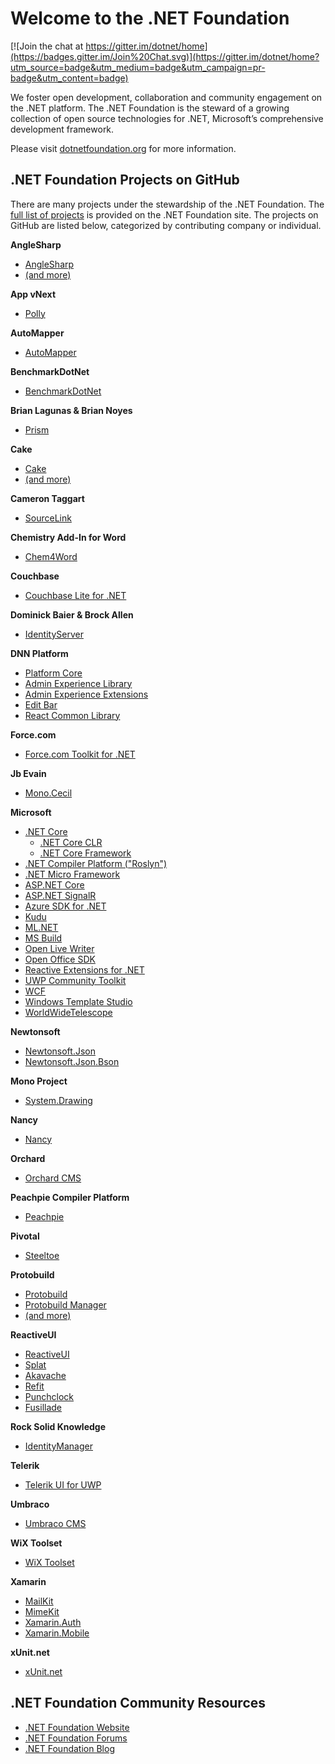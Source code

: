 # Welcome to the .NET Foundation

[![Join the chat at https://gitter.im/dotnet/home](https://badges.gitter.im/Join%20Chat.svg)](https://gitter.im/dotnet/home?utm_source=badge&utm_medium=badge&utm_campaign=pr-badge&utm_content=badge)

We foster open development, collaboration and community engagement on the .NET platform. The .NET Foundation is the steward of a growing collection of open source technologies for .NET, Microsoft’s comprehensive development framework.

Please visit [dotnetfoundation.org](https://dotnetfoundation.org) for more information.

## .NET Foundation Projects on GitHub

There are many projects under the stewardship of the .NET Foundation. The [full list of projects](https://dotnetfoundation.org/projects?type=project) is provided on the .NET Foundation site. The projects on GitHub are listed below, categorized by contributing company or individual.

**AngleSharp**

- [AngleSharp](https://github.com/AngleSharp/AngleSharp)
- [(and more)](https://github.com/AngleSharp)

**App vNext**

- [Polly](https://github.com/App-vNext/Polly)

**AutoMapper**

- [AutoMapper](https://github.com/automapper/automapper)

**BenchmarkDotNet**

- [BenchmarkDotNet](https://github.com/dotnet/BenchmarkDotNet)

**Brian Lagunas & Brian Noyes**

- [Prism](https://github.com/PrismLibrary)

**Cake**

- [Cake](https://github.com/cake-build/cake)
- [(and more)](https://github.com/cake-build)

**Cameron Taggart**

- [SourceLink](https://github.com/ctaggart/SourceLink)

**Chemistry Add-In for Word**

- [Chem4Word](https://github.com/Chem4Word)

**Couchbase**

- [Couchbase Lite for .NET](https://github.com/couchbaselabs/couchbase-lite-net)

**Dominick Baier & Brock Allen**

- [IdentityServer](https://github.com/identityserver)

**DNN Platform**
  - [Platform Core](https://github.com/dnnsoftware/Dnn.Platform)
  - [Admin Experience Library](https://github.com/dnnsoftware/Dnn.AdminExperience.Library)
  - [Admin Experience Extensions](https://github.com/dnnsoftware/Dnn.AdminExperience.Extensions)
  - [Edit Bar](https://github.com/dnnsoftware/Dnn.EditBar)
  - [React Common Library](https://github.com/dnnsoftware/Dnn.React.Common)

**Force.com**

- [Force.com Toolkit for .NET](https://github.com/developerforce/Force.com-Toolkit-for-NET)

**Jb Evain**

- [Mono.Cecil](https://github.com/jbevain/cecil)

**Microsoft**

- [.NET Core](https://dotnet.github.io/)
  - [.NET Core CLR](https://github.com/dotnet/coreclr)
  - [.NET Core Framework](https://github.com/dotnet/corefx)
- [.NET Compiler Platform ("Roslyn")](https://github.com/dotnet/roslyn)
- [.NET Micro Framework](https://github.com/NETMF/netmf-interpreter)
- [ASP.NET Core](https://github.com/aspnet/home)
- [ASP.NET SignalR](https://github.com/SignalR/SignalR)
- [Azure SDK for .NET](https://github.com/Azure/azure-sdk-for-net)
- [Kudu](https://github.com/projectkudu/kudu)
- [ML.NET](https://github.com/dotnet/machinelearning)
- [MS Build](https://github.com/microsoft/msbuild)
- [Open Live Writer](http://openlivewriter.org)
- [Open Office SDK](https://github.com/officedev/open-xml-sdk)
- [Reactive Extensions for .NET](https://github.com/reactive-extensions/rx.net)
- [UWP Community Toolkit](https://github.com/Microsoft/UWPCommunityToolkit)
- [WCF](https://github.com/dotnet/wcf)
- [Windows Template Studio](https://github.com/Microsoft/WindowsTemplateStudio/)
- [WorldWideTelescope](https://github.com/WorldWideTelescope)

**Newtonsoft**

- [Newtonsoft.Json](https://github.com/JamesNK/Newtonsoft.Json)
- [Newtonsoft.Json.Bson](https://github.com/JamesNK/Newtonsoft.Json.Bson)

**Mono Project**

- [System.Drawing](https://github.com/mono/mono/tree/master/mcs/class/System.Drawing)

**Nancy**

- [Nancy](https://github.com/NancyFx)

**Orchard**

- [Orchard CMS](https://github.com/OrchardCMS/Orchard)

**Peachpie Compiler Platform**

- [Peachpie](https://github.com/peachpiecompiler/peachpie)

**Pivotal**

- [Steeltoe](https://steeltoe.io)

**Protobuild**

- [Protobuild](https://github.com/Protobuild/Protobuild)
- [Protobuild Manager](https://github.com/Protobuild/Protobuild.Manager)
- [(and more)](https://github.com/Protobuild/)

**ReactiveUI**

- [ReactiveUI](https://github.com/reactiveui/ReactiveUI)
- [Splat](https://github.com/reactiveui/Splat)
- [Akavache](https://github.com/reactiveui/Akavache)
- [Refit](https://github.com/reactiveui/refit)
- [Punchclock](https://github.com/reactiveui/punchclock)
- [Fusillade](https://github.com/reactiveui/Fusillade)

**Rock Solid Knowledge**

- [IdentityManager](https://github.com/IdentityManager/IdentityManager2)

**Telerik**

- [Telerik UI for UWP](https://github.com/telerik/UI-For-UWP/)

**Umbraco**

- [Umbraco CMS](https://github.com/umbraco/Umbraco-CMS)

**WiX Toolset**

- [WiX Toolset](https://github.com/wixtoolset)

**Xamarin**

- [MailKit](https://github.com/jstedfast/MailKit)
- [MimeKit](https://github.com/jstedfast/MimeKit)
- [Xamarin.Auth](https://github.com/xamarin/Xamarin.Auth)
- [Xamarin.Mobile](https://github.com/xamarin/Xamarin.Mobile)

**xUnit.net**

- [xUnit.net](https://github.com/xunit/xunit)

## .NET Foundation Community Resources

- [.NET Foundation Website](https://dotnetfoundation.org)
- [.NET Foundation Forums](https://forums.dotnetfoundation.org/)
- [.NET Foundation Blog](https://dotnetfoundation.org/blog)
